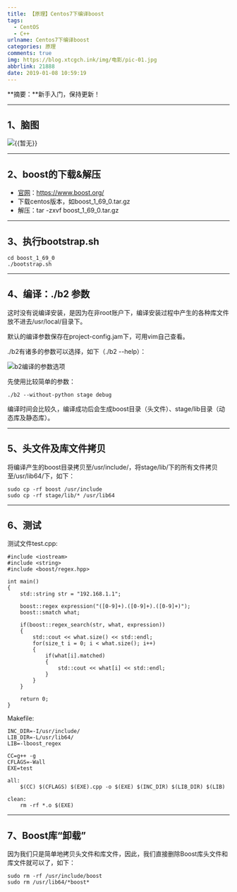 ```yaml
---
title: 【原理】Centos7下编译boost
tags:
  - CentOS
  - C++
urlname: Centos7下编译boost
categories: 原理
comments: true
img: https://blog.xtcgch.ink/img/电影/pic-01.jpg
abbrlink: 21888
date: 2019-01-08 10:59:19
---
```


**摘要：**新手入门，保持更新！

<!--more-->

---

## 1、脑图

![{{暂无}}](./脑图.png)

---

## 2、boost的下载&解压

- [官网](https://www.boost.org/)：https://www.boost.org/
- 下载centos版本，如boost_1_69_0.tar.gz
- 解压：tar -zxvf boost_1_69_0.tar.gz

---

## 3、执行bootstrap.sh

```
cd boost_1_69_0
./bootstrap.sh
```

---

## 4、编译：./b2 参数

这时没有说编译安装，是因为在非root账户下，编译安装过程中产生的各种库文件放不进去/usr/local/目录下。

默认的编译参数保存在project-config.jam下，可用vim自己查看。

./b2有诸多的参数可以选择，如下（./b2 --help）：

![b2编译的参数选项](./b2编译参数.png)

先使用比较简单的参数：
```
./b2 --without-python stage debug
```

编译时间会比较久，编译成功后会生成boost目录（头文件）、stage/lib目录（动态库及静态库）。

---

## 5、头文件及库文件拷贝

将编译产生的boost目录拷贝至/usr/include/，将stage/lib/下的所有文件拷贝至/usr/lib64/下，如下：
```
sudo cp -rf boost /usr/include
sudo cp -rf stage/lib/* /usr/lib64
```

---

## 6、测试

测试文件test.cpp:

```
#include <iostream>
#include <string>
#include <boost/regex.hpp>

int main()
{
    std::string str = "192.168.1.1";

    boost::regex expression("([0-9]+).([0-9]+).([0-9]+)");
    boost::smatch what;

    if(boost::regex_search(str, what, expression))
    {
        std::cout << what.size() << std::endl;
        for(size_t i = 0; i < what.size(); i++)
        {
            if(what[i].matched)
            {
                std::cout << what[i] << std::endl;
            }
        }
    }

    return 0;
}
```

Makefile:

```
INC_DIR=-I/usr/include/
LIB_DIR=-L/usr/lib64/
LIB=-lboost_regex

CC=g++ -g
CFLAGS=-Wall
EXE=test

all:
    $(CC) $(CFLAGS) $(EXE).cpp -o $(EXE) $(INC_DIR) $(LIB_DIR) $(LIB)

clean:
    rm -rf *.o $(EXE)
```

---

## 7、Boost库“卸载”

因为我们只是简单地拷贝头文件和库文件，因此，我们直接删除Boost库头文件和库文件就可以了，如下：
```
sudo rm -rf /usr/include/boost
sudo rm /usr/lib64/*boost*
```